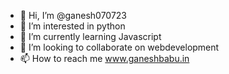 - 👋 Hi, I’m @ganesh070723
- 👀 I’m interested in python
- 🌱 I’m currently learning Javascript
- 💞️ I’m looking to collaborate on webdevelopment
- 📫 How to reach me www.ganeshbabu.in

<!---
ganesh070723/ganesh070723 is a ✨ special ✨ repository because its `README.md` (this file) appears on your GitHub profile.
You can click the Preview link to take a look at your changes.
--->

